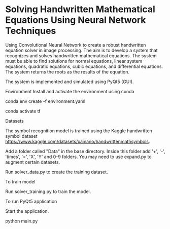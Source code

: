 # Solving Handwritten Mathematical Equations Using Neural Network Techniques

Using Convolutional Neural Network to create a robust handwritten equation solver in image processing. The aim is to develop a system that recognizes and solves handwritten mathematical equations. The system must be able to find solutions for normal equations, linear system equations, quadratic equations, cubic equations, and differential equations. The system returns the roots as the results of the equation.

The system is implemented and simulated using PyQt5 (GUI).

Environment Install and activate the environment using conda

conda env create -f environment.yaml

conda activate tf

Datasets

The symbol recognition model is trained using the Kaggle handwritten symbol dataset https://www.kaggle.com/datasets/xainano/handwrittenmathsymbols.

Add a folder called "Data" in the base directory. Inside this folder add '+', '-', 'times', '=', 'X', 'Y' and 0-9 folders. You may need to use expand.py to augment certain datasets.

Run solver_data.py to create the training dataset.

To train model

Run solver_training.py to train the model.

To run PyQt5 application

Start the application.

python main.py

